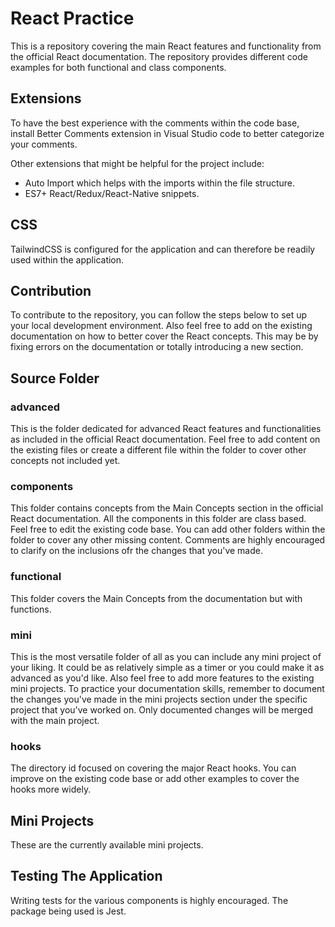 # React Practice

This is a repository covering the main React features and functionality from the official React documentation.
The repository provides different code examples for both functional and class components.

## Extensions

To  have the best experience with the comments within the code base, install Better Comments extension in Visual Studio code to better categorize your comments.

Other extensions that might be helpful for the project include:

- Auto Import which helps with the imports within the file structure.
- ES7+ React/Redux/React-Native snippets.

## CSS

TailwindCSS is configured for the application and can therefore be readily used within the application.

## Contribution

To contribute to the repository, you can follow the steps below to set up your local development environment.
Also feel free to add on the existing documentation on how to better cover the React concepts. This may be by fixing errors on the documentation or totally introducing a new section.

## Source Folder

### advanced

This is the folder dedicated for advanced React features and functionalities as included in the official React documentation. Feel free to add content on the existing files or create a different file within the folder to cover other concepts not included yet.

### components

This folder contains concepts from the Main Concepts section in the official React documentation. All the components in this folder are class based. Feel free to edit the existing code base. You can add other folders within the folder to cover any other missing content. Comments are highly encouraged to clarify on the inclusions ofr the changes that you've made.

### functional

This folder covers the Main Concepts from the documentation but with functions.

### mini

This is the most versatile folder of all as you can include any mini project of your liking. It could be as relatively simple as a timer or you could make it as advanced as you'd like. Also feel free to add more features to the existing mini projects. To practice your documentation skills, remember to document the changes you've made in the mini projects section under the specific project that you've worked on.
Only documented changes will be merged with the main project.

### hooks

The directory id focused on covering the major React hooks. You can improve on the existing code base or add other examples to cover the hooks more widely.

## Mini Projects

These are the currently available mini projects.

## Testing The Application

Writing tests for the various components is highly encouraged. The package being used is Jest.
